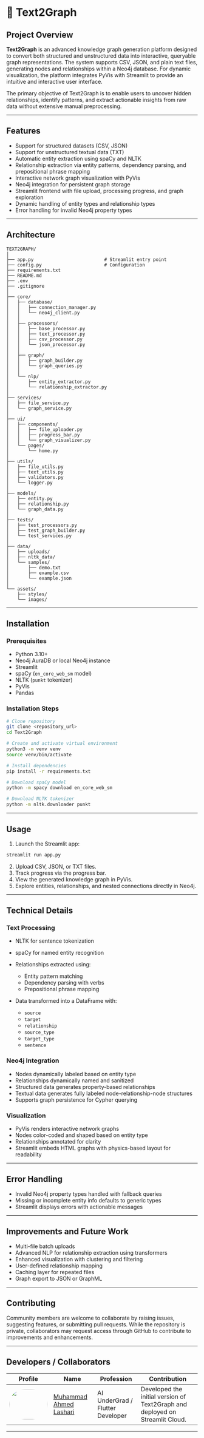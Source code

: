 # 🧠 Text2Graph

## Project Overview

**Text2Graph** is an advanced knowledge graph generation platform designed to convert both structured and unstructured data into interactive, queryable graph representations. The system supports CSV, JSON, and plain text files, generating nodes and relationships within a Neo4j database. For dynamic visualization, the platform integrates PyVis with Streamlit to provide an intuitive and interactive user interface.

The primary objective of Text2Graph is to enable users to uncover hidden relationships, identify patterns, and extract actionable insights from raw data without extensive manual preprocessing.

---

## Features

* Support for structured datasets (CSV, JSON)
* Support for unstructured textual data (TXT)
* Automatic entity extraction using spaCy and NLTK
* Relationship extraction via entity patterns, dependency parsing, and prepositional phrase mapping
* Interactive network graph visualization with PyVis
* Neo4j integration for persistent graph storage
* Streamlit frontend with file upload, processing progress, and graph exploration
* Dynamic handling of entity types and relationship types
* Error handling for invalid Neo4j property types

---

## Architecture

```plaintext
TEXT2GRAPH/
│
├── app.py                          # Streamlit entry point
├── config.py                       # Configuration
├── requirements.txt
├── README.md
├── .env
├── .gitignore
│
├── core/
│   ├── database/
│   │   ├── connection_manager.py
│   │   └── neo4j_client.py
│   │
│   ├── processors/
│   │   ├── base_processor.py
│   │   ├── text_processor.py
│   │   ├── csv_processor.py
│   │   └── json_processor.py
│   │
│   ├── graph/
│   │   ├── graph_builder.py
│   │   └── graph_queries.py
│   │
│   └── nlp/
│       ├── entity_extractor.py
│       └── relationship_extractor.py
│
├── services/
│   ├── file_service.py
│   └── graph_service.py
│
├── ui/
│   ├── components/
│   │   ├── file_uploader.py
│   │   ├── progress_bar.py
│   │   └── graph_visualizer.py
│   └── pages/
│       └── home.py
│
├── utils/
│   ├── file_utils.py
│   ├── text_utils.py
│   ├── validators.py
│   └── logger.py
│
├── models/
│   ├── entity.py
│   ├── relationship.py
│   └── graph_data.py
│
├── tests/
│   ├── test_processors.py
│   ├── test_graph_builder.py
│   └── test_services.py
│
├── data/
│   ├── uploads/
│   ├── nltk_data/
│   └── samples/
│       ├── demo.txt
│       ├── example.csv
│       └── example.json
│
└── assets/
    ├── styles/
    └── images/
```

---

## Installation

### Prerequisites

* Python 3.10+
* Neo4j AuraDB or local Neo4j instance
* Streamlit
* spaCy (`en_core_web_sm` model)
* NLTK (`punkt` tokenizer)
* PyVis
* Pandas

### Installation Steps

```bash
# Clone repository
git clone <repository_url>
cd Text2Graph

# Create and activate virtual environment
python3 -m venv venv
source venv/bin/activate

# Install dependencies
pip install -r requirements.txt

# Download spaCy model
python -m spacy download en_core_web_sm

# Download NLTK tokenizer
python -m nltk.downloader punkt
```

---

## Usage

1. Launch the Streamlit app:

```bash
streamlit run app.py
```

2. Upload CSV, JSON, or TXT files.
3. Track progress via the progress bar.
4. View the generated knowledge graph in PyVis.
5. Explore entities, relationships, and nested connections directly in Neo4j.

---

## Technical Details

### Text Processing

* NLTK for sentence tokenization
* spaCy for named entity recognition
* Relationships extracted using:

  * Entity pattern matching
  * Dependency parsing with verbs
  * Prepositional phrase mapping
* Data transformed into a DataFrame with:

  * `source`
  * `target`
  * `relationship`
  * `source_type`
  * `target_type`
  * `sentence`

### Neo4j Integration

* Nodes dynamically labeled based on entity type
* Relationships dynamically named and sanitized
* Structured data generates property-based relationships
* Textual data generates fully labeled node-relationship-node structures
* Supports graph persistence for Cypher querying

### Visualization

* PyVis renders interactive network graphs
* Nodes color-coded and shaped based on entity type
* Relationships annotated for clarity
* Streamlit embeds HTML graphs with physics-based layout for readability

---

## Error Handling

* Invalid Neo4j property types handled with fallback queries
* Missing or incomplete entity info defaults to generic types
* Streamlit displays errors with actionable messages

---

## Improvements and Future Work

* Multi-file batch uploads
* Advanced NLP for relationship extraction using transformers
* Enhanced visualization with clustering and filtering
* User-defined relationship mapping
* Caching layer for repeated files
* Graph export to JSON or GraphML

---

## Contributing

Community members are welcome to collaborate by raising issues, suggesting features, or submitting pull requests. While the repository is private, collaborators may request access through GitHub to contribute to improvements and enhancements.

---

## Developers / Collaborators
| Profile | Name | Profession | Contribution |
| ------- | ---- | ---------- | ------------ |
| <a href="https://www.linkedin.com/in/muhammad-ahmed-lashari/" target="_blank"><img src="https://media.licdn.com/dms/image/v2/D4D03AQHdrKCpdwmgZw/profile-displayphoto-shrink_800_800/profile-displayphoto-shrink_800_800/0/1699094030253?00e=1762992000&v=beta&t=aLmZVqJRjrWFPqe2t6gbj2Azg9tT82Ikn0J7naO39J8" width="100" height="80" style="border-radius:40px;"></a> | [Muhammad Ahmed Lashari](https://www.linkedin.com/in/muhammad-ahmed-lashari/) | AI UnderGrad / Flutter Developer | Developed the initial version of Text2Graph and deployed on Streamlit Cloud. |


---